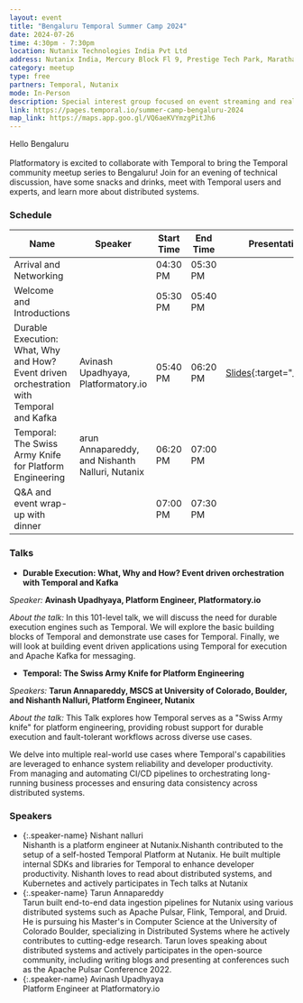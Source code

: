 ```yaml
---
layout: event
title: "Bengaluru Temporal Summer Camp 2024"
date: 2024-07-26
time: 4:30pm - 7:30pm
location: Nutanix Technologies India Pvt Ltd
address: Nutanix India, Mercury Block Fl 9, Prestige Tech Park, Marathahalli Kadabeesanahalli, Bengaluru, Karnataka 560103
category: meetup
type: free
partners: Temporal, Nutanix
mode: In-Person
description: Special interest group focused on event streaming and real time analytics
link: https://pages.temporal.io/summer-camp-bengaluru-2024
map_link: https://maps.app.goo.gl/VQ6aeKVYmzgPitJh6
---
```


<div class="about">
Hello Bengaluru
<br><br>
Platformatory is excited to collaborate with Temporal to bring the Temporal community meetup series to Bengaluru! Join for an evening of technical discussion, have some snacks and drinks, meet with Temporal users and experts, and learn more about distributed systems.</b>
</div>

### Schedule

| Name                                                                                     | Speaker                                         | Start Time | End Time | Presentation                                                                                                                      | Recording |
|------------------------------------------------------------------------------------------|-------------------------------------------------|------------|----------|-----------------------------------------------------------------------------------------------------------------------------------|-----------|
| Arrival and Networking                                                                   |                                                 | 04:30 PM   | 05:30 PM |                                                                                                                                   |           |
| Welcome and Introductions                                                                |                                                 | 05:30 PM   | 05:40 PM |                                                                                                                                   |           |
| Durable Execution: What, Why and How? Event driven orchestration with Temporal and Kafka | Avinash Upadhyaya, Platformatory.io             | 05:40 PM   | 06:20 PM | [Slides](https://docs.google.com/presentation/d/1xZqY0grB2HBCa2od9Rqno8qGpgDFARh8kyqfSz1F7DM/edit?usp=sharing){:target="\_blank"} |           |
| Temporal: The Swiss Army Knife for Platform Engineering                                  | arun Annapareddy, and Nishanth Nalluri, Nutanix | 06:20 PM   | 07:00 PM |                                                                                                                                   |           |
| Q&A and event wrap-up with dinner                                                        |                                                 | 07:00 PM   | 07:30 PM |                                                                                                                                   |           |


### Talks

- **Durable Execution: What, Why and How? Event driven orchestration with Temporal and Kafka**

_Speaker:_ **Avinash Upadhyaya, Platform Engineer, Platformatory.io**

_About the talk:_ In this 101-level talk, we will discuss the need for durable execution engines such as Temporal. We will explore the basic building blocks of Temporal and demonstrate use cases for Temporal. Finally, we will look at building event driven applications using Temporal for execution and Apache Kafka for messaging.

- **Temporal: The Swiss Army Knife for Platform Engineering**

_Speakers:_ **Tarun Annapareddy, MSCS at University of Colorado, Boulder, and Nishanth Nalluri, Platform Engineer, Nutanix**

_About the talk:_  This Talk explores how Temporal serves as a "Swiss Army knife" for platform engineering, providing robust support for durable execution and fault-tolerant workflows across diverse use cases.

We delve into multiple real-world use cases where Temporal's capabilities are leveraged to enhance system reliability and developer productivity. From managing and automating CI/CD pipelines to orchestrating long-running business processes and ensuring data consistency across distributed systems.


### Speakers

- {:.speaker-name} Nishant nalluri <br> <span class="speaker-description">Nishanth is a platform engineer at Nutanix.Nishanth contributed to the setup of a self-hosted Temporal Platform at Nutanix. He built multiple internal SDKs and libraries for Temporal to enhance developer productivity. Nishanth loves to read about distributed systems, and Kubernetes and actively participates in Tech talks at Nutanix</span>
- {:.speaker-name} Tarun Annapareddy <br> <span class="speaker-description">Tarun built end-to-end data ingestion pipelines for Nutanix using various distributed systems such as Apache Pulsar, Flink, Temporal, and Druid. He is pursuing his Master's in Computer Science at the University of Colorado Boulder, specializing in Distributed Systems where he actively contributes to cutting-edge research. Tarun loves speaking about distributed systems and actively participates in the open-source community, including writing blogs and presenting at conferences such as the Apache Pulsar Conference 2022.</span>
- {:.speaker-name} Avinash Upadhyaya <br> <span class="speaker-description">Platform Engineer at Platformatory.io</span>
